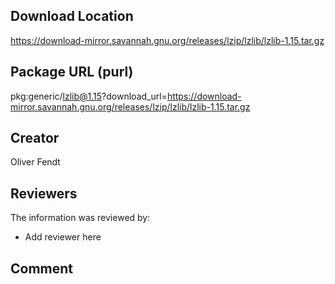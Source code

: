 ## Download Location

https://download-mirror.savannah.gnu.org/releases/lzip/lzlib/lzlib-1.15.tar.gz

## Package URL (purl)

pkg:generic/lzlib@1.15?download_url=https://download-mirror.savannah.gnu.org/releases/lzip/lzlib/lzlib-1.15.tar.gz

## Creator

Oliver Fendt

## Reviewers

The information was reviewed by:

* Add reviewer here

## Comment

